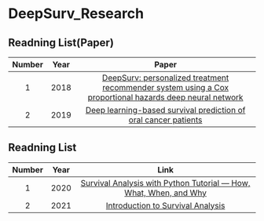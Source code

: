 # DeepSurv_Research


## Readning List(Paper)

| Number | Year | Paper | 
|:---:|:---:|:---:|
| 1 | 2018 | [DeepSurv: personalized treatment recommender system using a Cox proportional hazards deep neural network](https://bmcmedresmethodol.biomedcentral.com/track/pdf/10.1186/s12874-018-0482-1.pdf) |
| 2 | 2019 | [Deep learning-based survival prediction of oral cancer patients](https://www.nature.com/articles/s41598-019-43372-7.pdf) |





## Readning List

| Number | Year | Link | 
|:---:|:---:|:---:|
| 1 | 2020 | [Survival Analysis with Python Tutorial — How, What, When, and Why](https://pub.towardsai.net/survival-analysis-with-python-tutorial-how-what-when-and-why-19a5cfb3c312) |
| 2 | 2021 | [Introduction to Survival Analysis](https://medium.com/nerd-for-tech/customer-churn-survival-analysis-2c73385bf648) |



